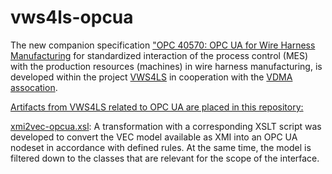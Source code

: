 # vws4ls-opcua

The new companion specification ["OPC 40570: OPC UA for Wire Harness Manufacturing](https://profiles.opcfoundation.org/document/214) for standardized interaction of the process control (MES) with the production resources (machines) in wire harness manufacturing, is developed within the project [VWS4LS](https://arena2036.de/en/asset-administration-shell-for-wire-harness) in cooperation with the [VDMA assocation](https://vdma.org/viewer/-/v2article/render/1248676).

<u>Artifacts from VWS4LS related to OPC UA are placed in this repository:</u>

[xmi2vec-opcua.xsl](https://github.com/VWS4LS/vws4ls-opcua/blob/main/xmi2vec-opcua.xsl): A transformation with a corresponding XSLT script was developed to convert the VEC model available as XMI into an OPC UA nodeset in accordance with defined rules. At the same time, the model is filtered down to the classes that are relevant for the scope of the interface. 
